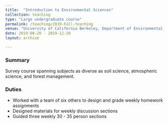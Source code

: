 ```yaml
---
title:  "Introduction to Environmental Sciences"
collection: teaching
type: "Large undergraduate course"
permalink: /teaching/2019-Fall-teaching
venue: "University of California Berkeley, Department of Environmental Science, Policy, and Management"
date: 2019-08-20 - 2019-12-20
layout: archive

---
```


### Summary
Survey course spanning subjects as diverse as soil science, atmospheric science, and forest management.

### Duties
   * Worked with a team of six others to design and grade weekly homework assignments
   * Designed materials for weekly discussion sections
   * Guided three weekly 30 - 35 person sections
